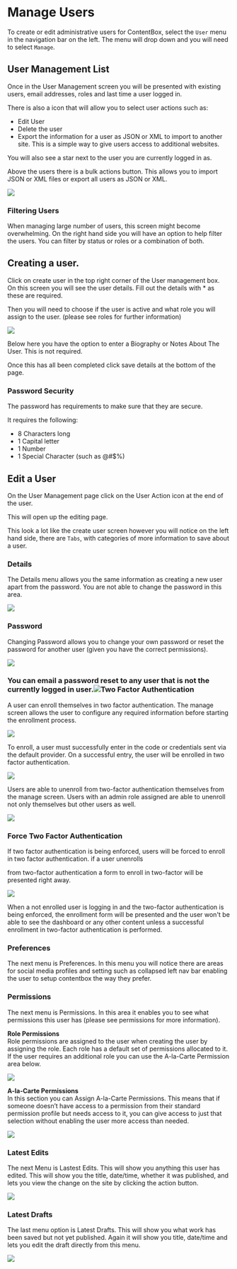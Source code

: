 # Manage Users

To create or edit administrative users for ContentBox, select the `User` menu in the navigation bar on the left. The menu will drop down and you will need to select `Manage`.

## User Management List

Once in the User Management screen you will be presented with existing users, email addresses, roles and last time a user logged in.

There is also a icon that will allow you to select user actions such as:

* Edit User
* Delete the user 
* Export the information for a user as JSON or XML to import to another site. This is a simple way to give users access to additional websites. 

You will also see a star next to the user you are currently logged in as.

Above the users there is a bulk actions button. This allows you to import JSON or XML files or export all users as JSON or XML.

![](/assets/Screenshot1.png)

### Filtering Users

When managing large number of users, this screen might become overwhelming. On the right hand side you will have an option to help filter the users. You can filter by status or roles or a combination of both.

## Creating a user.

Click on create user in the top right corner of the User management box.  
On this screen you will see the user details.  Fill out the details with \* as these are required.

Then you will need to choose if the user is active and what role you will assign to the user. \(please see roles for further information\)

![](/assets/Screenshot2.png)

Below here you have the option to enter a Biography or Notes About The User. This is not required.

Once this has all been completed click save details at the bottom of the page.

### Password Security

The password has requirements to make sure that they are secure.

It requires the following:

* 8 Characters long
* 1 Capital letter
* 1 Number
* 1 Special Character \(such as @\#$%\)

## Edit a User

On the User Management page click on the User Action icon at the end of the user.

This will open up the editing page.

This look a lot like the create user screen however you will notice on the left hand side, there are `Tabs`, with categories of more information to save about a user.

### Details

The Details menu allows you the same information as creating a new user apart from the password. You are not able to change the password in this area.

![](/assets/edit_user_details.png)

### Password

Changing Password allows you to change your own password or reset the password for another user \(given you have the correct permissions\).

![](/assets/change_password.png)

### You can email a password reset to any user that is not the currently logged in user.![](/assets/reset_password.png)Two Factor Authentication

A user can enroll themselves in two factor authentication.  The manage screen allows the user to configure any required information before starting the enrollment process.

![](/assets/two_factor_enroll.png)

To enroll, a user must successfully enter in the code or credentials sent via the default provider.  On a successful entry, the user will be enrolled in two factor authentication.

![](/assets/enrollment_screen.png)

Users are able to unenroll from two-factor authentication themselves from the manage screen. Users with an admin role assigned are able to unenroll not only themselves but other users as well.

![](/assets/two_factor_unenroll.png)

### Force Two Factor Authentication

If two factor authentication is being enforced, users will be forced to enroll in two factor authentication. if a user unenrolls

from two-factor authentication a form to enroll in two-factor will be presented right away.

![](/assets/force_two_factor.png)

When a not enrolled user is logging in and the two-factor authentication is being enforced, the enrollment form will be presented and the user won't be able to see the dashboard or any other content unless a successful enrollment in two-factor authentication is performed.

### Preferences

The next menu is Preferences. In this menu you will notice there are areas for social media profiles and setting such as collapsed left nav bar enabling the user to setup contentbox the way they prefer.

### Permissions

The next menu is Permissions. In this area it enables you to see what permissions this user has \(please see permissions for more information\).

**Role Permissions**  
Role permissions are assigned to the user  when creating the user by assigning the role. Each role has a default set of permissions allocated to it. If the user requires an additional role you can use the A-la-Carte Permission area below.

![](/assets/screenshot5.png)

**A-la-Carte Permissions**  
In this section you can Assign A-la-Carte Permissions. This means that if someone doesn’t have access to a permission from their standard permission profile but needs access to it, you can give access to just that selection without enabling the user more access than needed.

![](/assets/Screenshot6.png)

### Latest Edits

The next Menu is Lastest Edits. This will show you anything this user has edited. This will show you the title, date/time, whether it was published, and lets you view the change on the site by clicking the action button.

![](/assets/Screenshot7.png)

### Latest Drafts

The last menu option is Latest Drafts. This will show you what work has been saved but not yet published. Again it will show you title, date/time and lets you edit the draft directly from this menu.

![](/assets/Screenshot8.png)

